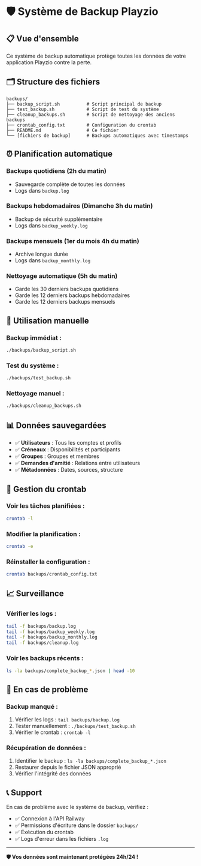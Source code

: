 # 🛡️ Système de Backup Playzio

## 📋 Vue d'ensemble

Ce système de backup automatique protège toutes les données de votre application Playzio contre la perte.

## 🗂️ Structure des fichiers

```
backups/
├── backup_script.sh          # Script principal de backup
├── test_backup.sh            # Script de test du système
├── cleanup_backups.sh        # Script de nettoyage des anciens backups
├── crontab_config.txt        # Configuration du crontab
├── README.md                 # Ce fichier
└── [fichiers de backup]      # Backups automatiques avec timestamps
```

## ⏰ Planification automatique

### **Backups quotidiens** (2h du matin)
- Sauvegarde complète de toutes les données
- Logs dans `backup.log`

### **Backups hebdomadaires** (Dimanche 3h du matin)
- Backup de sécurité supplémentaire
- Logs dans `backup_weekly.log`

### **Backups mensuels** (1er du mois 4h du matin)
- Archive longue durée
- Logs dans `backup_monthly.log`

### **Nettoyage automatique** (5h du matin)
- Garde les 30 derniers backups quotidiens
- Garde les 12 derniers backups hebdomadaires
- Garde les 12 derniers backups mensuels

## 🚀 Utilisation manuelle

### **Backup immédiat :**
```bash
./backups/backup_script.sh
```

### **Test du système :**
```bash
./backups/test_backup.sh
```

### **Nettoyage manuel :**
```bash
./backups/cleanup_backups.sh
```

## 📊 Données sauvegardées

- ✅ **Utilisateurs** : Tous les comptes et profils
- ✅ **Créneaux** : Disponibilités et participants
- ✅ **Groupes** : Groupes et membres
- ✅ **Demandes d'amitié** : Relations entre utilisateurs
- ✅ **Métadonnées** : Dates, sources, structure

## 🔧 Gestion du crontab

### **Voir les tâches planifiées :**
```bash
crontab -l
```

### **Modifier la planification :**
```bash
crontab -e
```

### **Réinstaller la configuration :**
```bash
crontab backups/crontab_config.txt
```

## 📈 Surveillance

### **Vérifier les logs :**
```bash
tail -f backups/backup.log
tail -f backups/backup_weekly.log
tail -f backups/backup_monthly.log
tail -f backups/cleanup.log
```

### **Voir les backups récents :**
```bash
ls -la backups/complete_backup_*.json | head -10
```

## 🚨 En cas de problème

### **Backup manqué :**
1. Vérifier les logs : `tail backups/backup.log`
2. Tester manuellement : `./backups/test_backup.sh`
3. Vérifier le crontab : `crontab -l`

### **Récupération de données :**
1. Identifier le backup : `ls -la backups/complete_backup_*.json`
2. Restaurer depuis le fichier JSON approprié
3. Vérifier l'intégrité des données

## 📞 Support

En cas de problème avec le système de backup, vérifiez :
- ✅ Connexion à l'API Railway
- ✅ Permissions d'écriture dans le dossier `backups/`
- ✅ Exécution du crontab
- ✅ Logs d'erreur dans les fichiers `.log`

---

**🛡️ Vos données sont maintenant protégées 24h/24 !**
